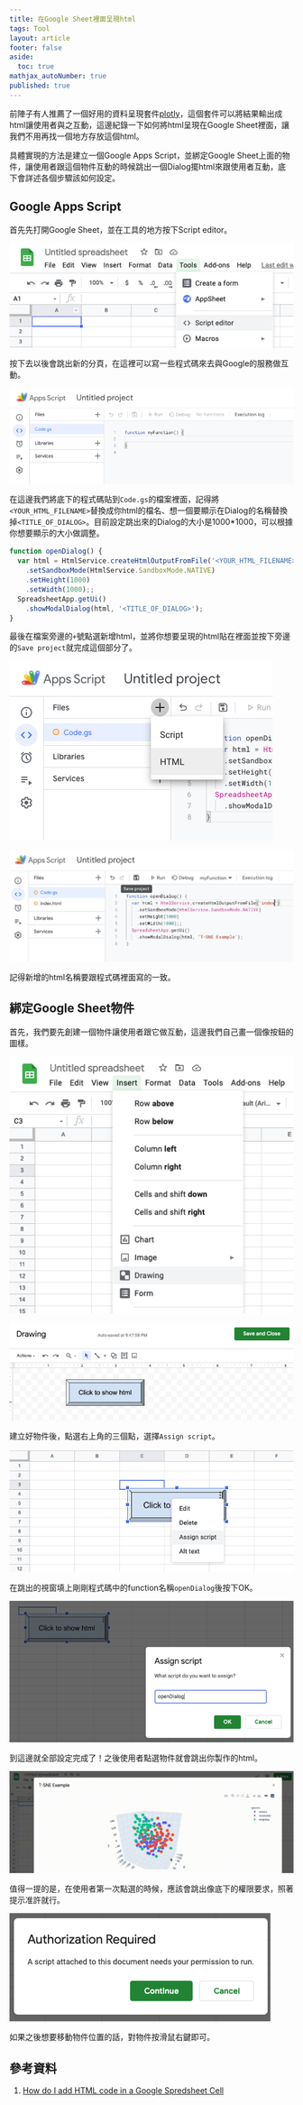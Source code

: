 ```yaml
---
title: 在Google Sheet裡面呈現html
tags: Tool
layout: article
footer: false
aside:
  toc: true
mathjax_autoNumber: true
published: true
---
```


前陣子有人推薦了一個好用的資料呈現套件[plotly](https://plotly.com/)，這個套件可以將結果輸出成html讓使用者與之互動，這邊紀錄一下如何將html呈現在Google Sheet裡面，讓我們不用再找一個地方存放這個html。

<!--more-->

具體實現的方法是建立一個Google Apps Script，並綁定Google Sheet上面的物件，讓使用者跟這個物件互動的時候跳出一個Dialog擺html來跟使用者互動，底下會詳述各個步驟該如何設定。

## Google Apps Script

首先先打開Google Sheet，並在工具的地方按下Script editor。

![Script Editor](./script_editor.png)

按下去以後會跳出新的分頁，在這裡可以寫一些程式碼來去與Google的服務做互動。

![New App Script](./new_app_script.png)

在這邊我們將底下的程式碼貼到`Code.gs`的檔案裡面，記得將`<YOUR_HTML_FILENAME>`替換成你html的檔名、想一個要顯示在Dialog的名稱替換掉`<TITLE_OF_DIALOG>`。目前設定跳出來的Dialog的大小是1000*1000，可以根據你想要顯示的大小做調整。

```javascript
function openDialog() { 
  var html = HtmlService.createHtmlOutputFromFile('<YOUR_HTML_FILENAME>') 
    .setSandboxMode(HtmlService.SandboxMode.NATIVE)
    .setHeight(1000)
    .setWidth(1000);; 
  SpreadsheetApp.getUi() 
    .showModalDialog(html, '<TITLE_OF_DIALOG>'); 
}
```

最後在檔案旁邊的`+`號點選新增html，並將你想要呈現的html貼在裡面並按下旁邊的`Save project`就完成這個部分了。

![New html](./new_html.png)

![Save Project](./save_project.png)

記得新增的html名稱要跟程式碼裡面寫的一致。

## 綁定Google Sheet物件

首先，我們要先創建一個物件讓使用者跟它做互動，這邊我們自己畫一個像按鈕的圖樣。

![New Drawing](./new_drawing.png)

![Draw Example](./drawing_example.png)

建立好物件後，點選右上角的三個點，選擇`Assign script`。

![Assign Script](./assign_script_dropdown.png)

在跳出的視窗填上剛剛程式碼中的function名稱`openDialog`後按下OK。

![Assign Script](./assign_script_popup.png)

到這邊就全部設定完成了！之後使用者點選物件就會跳出你製作的html。

![Result](./result.gif)

值得一提的是，在使用者第一次點選的時候，應該會跳出像底下的權限要求，照著提示准許就行。

![Authorization](./authorization.png)

如果之後想要移動物件位置的話，對物件按滑鼠右鍵即可。

## 參考資料

1. [How do I add HTML code in a Google Spredsheet Cell](https://www.quora.com/How-do-I-add-HTML-code-in-a-Google-Spreadsheet-Cell)

